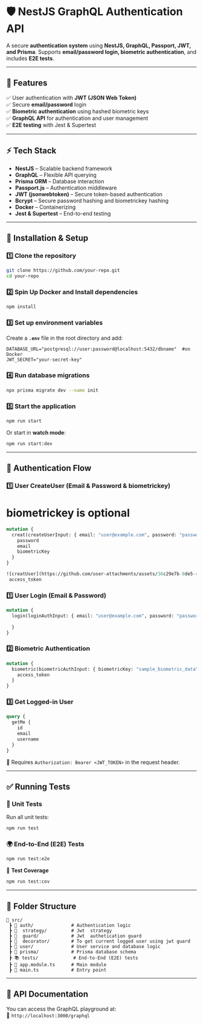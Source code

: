 # 🛡️ NestJS GraphQL Authentication API

A secure **authentication system** using **NestJS, GraphQL, Passport, JWT, and Prisma**. Supports **email/password login, biometric authentication**, and includes **E2E tests**.


---

## **📌 Features**

✅ User authentication with **JWT (JSON Web Token)**\
✅ Secure **email/password** login\
✅ **Biometric authentication** using hashed biometric keys\
✅ **GraphQL API** for authentication and user management\
✅ **E2E testing** with Jest & Supertest

---

## **⚡ Tech Stack**

- **NestJS** – Scalable backend framework
- **GraphQL** – Flexible API querying
- **Prisma ORM** – Database interaction
- **Passport.js** – Authentication middleware
- **JWT (jsonwebtoken)** – Secure token-based authentication
- **Bcrypt** – Secure password hashing and biometrickey hashing
- **Docker** – Containerizing
- **Jest & Supertest** – End-to-end testing

---

## **🚀 Installation & Setup**

### **1️⃣ Clone the repository**

```bash
git clone https://github.com/your-repo.git
cd your-repo
```

### **2️⃣ Spin Up Docker and Install dependencies**

```bash
npm install
```

### **3️⃣ Set up environment variables**

Create a **`.env`** file in the root directory and add:

```env
DATABASE_URL="postgresql://user:password@localhost:5432/dbname"  #on Docker
JWT_SECRET="your-secret-key"
```

### **4️⃣ Run database migrations**

```bash
npx prisma migrate dev --name init
```

### **5️⃣ Start the application**

```bash
npm run start
```

Or start in **watch mode**:

```bash
npm run start:dev
```

---

## **🔑 Authentication Flow**

### **1️⃣ User CreateUser (Email & Password & biometrickey)**   
 # biometrickey is optional 
```graphql
mutation {
  creat(createUserInput: { email: "user@example.com", password: "password" ,  biometrickey: "something"}) {   
    password
    email
    biometricKey
  }
}

![creatUser](https://github.com/user-attachments/assets/36c29e7b-8de5-42fb-9dec-125e87a6d9be)
 access_token
```



### **1️⃣ User Login (Email & Password)**

```graphql
mutation {
  login(loginAuthInput: { email: "user@example.com", password: "password" }) {
   
  }
}


```

### **2️⃣ Biometric Authentication**

```graphql
mutation {
  biometric(biometricAuthInput: { biometricKey: "sample_biometric_data" }) {
    access_token
  }
}
```

### **3️⃣ Get Logged-in User**

```graphql
query {
  getMe {
    id
    email
    username
  }
}
```

🔹 Requires `Authorization: Bearer <JWT_TOKEN>` in the request header.

---

## **✅ Running Tests**

### **🧚 Unit Tests**

Run all unit tests:

```bash
npm run test
```

### **🌍 End-to-End (E2E) Tests**

```bash
npm run test:e2e
```

🔹 **Test Coverage**

```bash
npm run test:cov
```

---

## **📌 Folder Structure**

```
📂 src/
 ┣ 📂 auth/              # Authentication logic
 ┣ 📂  strategy/         # Jwt  strategy
 ┣ 📂  guard/            # Jwt  authetication guard
 ┣ 📂  decorator/        # To get current logged user using jwt guard
 ┣ 📂 user/              # User service and database logic
 ┣ 📂 prisma/            # Prisma database schema
 ┣ 📚 tests/             # End-to-End (E2E) tests
 ┣ 📝 app.module.ts      # Main module
 ┣ 📝 main.ts            # Entry point
```

---

## **📌 API Documentation**

You can access the GraphQL playground at:\
📍 `http://localhost:3000/graphql`
